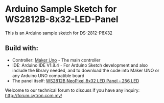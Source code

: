 # Arduino Sample Sketch for WS2812B-8x32-LED-Panel
This is an Arduino sample sketch for DS-2812-P8X32 
## Build with:
* Controller: [Maker Uno](https://www.cytron.io/p-maker-uno) - The main controller 
* IDE: Arduino IDE V1.8.4 - For Arduino Sketch development and also include the library needed, and to download the code into Maker UNO or any Arduino UNO compatible board
* The panel itself: [WS2812B NeoPixel 8x32 LED Panel - 256 LED](https://www.cytron.io/p-ds-2812-p8x32)

Welcome to our technical forum to discuss if you have any inquiry: http://forum.cytron.com.my/

